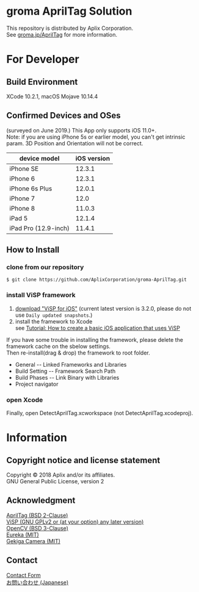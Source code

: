 # groma AprilTag Solution
This repository is distributed by Aplix Corporation.  
See <a href='https://groma.jp/AprilTag' target='_blank'>groma.jp/AprilTag</a> for more information.

# For Developer

## Build Environment
XCode 10.2.1, macOS Mojave 10.14.4

## Confirmed Devices and OSes
(surveyed on June 2019.)
This App only supports iOS 11.0+.  
Note: if you are using iPhone 5s or earlier model, you can't get intrinsic param.
3D Position and Orientation will not be correct.

|device model|iOS version|
|-|-|
|iPhone SE|12.3.1|
|iPhone 6|12.3.1|
|iPhone 6s Plus|12.0.1|
|iPhone 7|12.0|
|iPhone 8|11.0.3|
|iPad 5|12.1.4|
|iPad Pro (12.9-inch)|11.4.1|


## How to Install
### clone from our repository

```
$ git clone https://github.com/AplixCorporation/groma-AprilTag.git
```
### install ViSP framework
1. [download "ViSP for iOS"](https://visp.inria.fr/download/) (current latest version is 3.2.0, please do not use `Daily updated snapshots`.)
2. install the framework to Xcode  
see [Tutorial: How to create a basic iOS application that uses ViSP](http://visp-doc.inria.fr/doxygen/visp-daily/tutorial-getting-started-iOS.html)

If you have some trouble in installing the framework, please delete the framework cache on the sbelow settings.  
Then re-install(drag & drop) the framework to root folder.
- General -- Linked Frameworks and Libraries
- Build Setting -- Framework Search Path
- Build Phases -- Link Binary with Libraries
- Project navigator

### open Xcode
Finally, open DetectAprilTag.xcworkspace (not DetectAprilTag.xcodeproj).

# Information
## Copyright notice and license statement
Copyright © 2018 Aplix and/or its affiliates.  
GNU General Public License, version 2

## Acknowledgment
[AprilTag (BSD 2-Clause)](https://april.eecs.umich.edu/software/apriltag.html)  
[ViSP (GNU GPLv2 or (at your option) any later version)](https://github.com/lagadic/visp)  
[OpenCV (BSD 3-Clause)](https://github.com/opencv/opencv)  
[Eureka (MIT)](https://github.com/xmartlabs/Eureka)  
[Gekiga Camera (MIT)](https://github.com/furuya02/GekigaCamera)  

## Contact
[Contact Form](https://www.aplix.co.jp/en/inquiry_en/product/)  
[お問い合わせ (Japanese)](https://www.aplix.co.jp/inquiry/product/)

